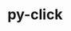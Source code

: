 ---
title: "py-click"
layout: cache
categories: [package, develop]
meta: {"versions": ["8.1.3"], "compilers": ["apple-clang@=14.0.0", "gcc@=11.3.0", "gcc@=11.4.0", "gcc@=7.5.0"], "oss": ["ubuntu18.04", "ubuntu22.04", "ventura"], "platforms": ["darwin", "linux"], "targets": ["aarch64", "x86_64_v3"], "stacks": ["ml-darwin-aarch64-mps", "ml-linux-x86_64-cpu", "ml-linux-x86_64-cuda", "radiuss", "root"], "num_specs": 16, "num_specs_by_stack": {"ml-darwin-aarch64-mps": 5, "root": 16, "radiuss": 4, "ml-linux-x86_64-cpu": 7, "ml-linux-x86_64-cuda": 7}}
spec_details: [{"hash": "7h7dpe6vkc47byarcpfzz3p7epscx4vb", "compiler": "apple-clang@=14.0.0", "versions": ["8.1.3"], "os": "ventura", "platform": "darwin", "target": "aarch64", "variants": ["build_system=python_pip"], "stacks": ["ml-darwin-aarch64-mps", "root"], "size": "-", "tarball": "https://binaries.spack.io/develop/build_cache/darwin-ventura-aarch64/apple-clang-14.0.0/py-click-8.1.3/darwin-ventura-aarch64-apple-clang-14.0.0-py-click-8.1.3-7h7dpe6vkc47byarcpfzz3p7epscx4vb.spack"}, {"hash": "ob7weyc3rbs4khjelm474g63dvulgwfz", "compiler": "apple-clang@=14.0.0", "versions": ["8.1.3"], "os": "ventura", "platform": "darwin", "target": "aarch64", "variants": ["build_system=python_pip"], "stacks": ["ml-darwin-aarch64-mps", "root"], "size": "-", "tarball": "https://binaries.spack.io/develop/build_cache/darwin-ventura-aarch64/apple-clang-14.0.0/py-click-8.1.3/darwin-ventura-aarch64-apple-clang-14.0.0-py-click-8.1.3-ob7weyc3rbs4khjelm474g63dvulgwfz.spack"}, {"hash": "ocmdai6hkplpjeqvnyeb6eto4k6cfkim", "compiler": "apple-clang@=14.0.0", "versions": ["8.1.3"], "os": "ventura", "platform": "darwin", "target": "aarch64", "variants": ["build_system=python_pip"], "stacks": ["ml-darwin-aarch64-mps", "root"], "size": "-", "tarball": "https://binaries.spack.io/develop/build_cache/darwin-ventura-aarch64/apple-clang-14.0.0/py-click-8.1.3/darwin-ventura-aarch64-apple-clang-14.0.0-py-click-8.1.3-ocmdai6hkplpjeqvnyeb6eto4k6cfkim.spack"}, {"hash": "r7a7tgsvrcpn2idmrru4qb3icvudbuak", "compiler": "apple-clang@=14.0.0", "versions": ["8.1.3"], "os": "ventura", "platform": "darwin", "target": "aarch64", "variants": ["build_system=python_pip"], "stacks": ["ml-darwin-aarch64-mps", "root"], "size": "-", "tarball": "https://binaries.spack.io/develop/build_cache/darwin-ventura-aarch64/apple-clang-14.0.0/py-click-8.1.3/darwin-ventura-aarch64-apple-clang-14.0.0-py-click-8.1.3-r7a7tgsvrcpn2idmrru4qb3icvudbuak.spack"}, {"hash": "t6ykh6a6ndsv5v2fkokbtolwhbbqs3if", "compiler": "apple-clang@=14.0.0", "versions": ["8.1.3"], "os": "ventura", "platform": "darwin", "target": "aarch64", "variants": ["build_system=python_pip"], "stacks": ["ml-darwin-aarch64-mps", "root"], "size": "-", "tarball": "https://binaries.spack.io/develop/build_cache/darwin-ventura-aarch64/apple-clang-14.0.0/py-click-8.1.3/darwin-ventura-aarch64-apple-clang-14.0.0-py-click-8.1.3-t6ykh6a6ndsv5v2fkokbtolwhbbqs3if.spack"}, {"hash": "qiw7pw3jkxmftkjcnzp43r2hnkpqyutt", "compiler": "gcc@=7.5.0", "versions": ["8.1.3"], "os": "ubuntu18.04", "platform": "linux", "target": "x86_64_v3", "variants": ["build_system=python_pip"], "stacks": ["root", "radiuss"], "size": "-", "tarball": "https://binaries.spack.io/develop/build_cache/linux-ubuntu18.04-x86_64_v3/gcc-7.5.0/py-click-8.1.3/linux-ubuntu18.04-x86_64_v3-gcc-7.5.0-py-click-8.1.3-qiw7pw3jkxmftkjcnzp43r2hnkpqyutt.spack"}, {"hash": "t4d2oe2v3z7q7affe32h3zi5lglmfhel", "compiler": "gcc@=7.5.0", "versions": ["8.1.3"], "os": "ubuntu18.04", "platform": "linux", "target": "x86_64_v3", "variants": ["build_system=python_pip"], "stacks": ["root", "radiuss"], "size": "-", "tarball": "https://binaries.spack.io/develop/build_cache/linux-ubuntu18.04-x86_64_v3/gcc-7.5.0/py-click-8.1.3/linux-ubuntu18.04-x86_64_v3-gcc-7.5.0-py-click-8.1.3-t4d2oe2v3z7q7affe32h3zi5lglmfhel.spack"}, {"hash": "rj2t7b36pu6tfxhjwlrushj2h2qsvgmx", "compiler": "gcc@=7.5.0", "versions": ["8.1.3"], "os": "ubuntu18.04", "platform": "linux", "target": "x86_64_v3", "variants": ["build_system=python_pip"], "stacks": ["root", "radiuss"], "size": "-", "tarball": "https://binaries.spack.io/develop/build_cache/linux-ubuntu18.04-x86_64_v3/gcc-7.5.0/py-click-8.1.3/linux-ubuntu18.04-x86_64_v3-gcc-7.5.0-py-click-8.1.3-rj2t7b36pu6tfxhjwlrushj2h2qsvgmx.spack"}, {"hash": "e7i4hrsixhvbmxteu5ygof6i62qqneex", "compiler": "gcc@=7.5.0", "versions": ["8.1.3"], "os": "ubuntu18.04", "platform": "linux", "target": "x86_64_v3", "variants": ["build_system=python_pip"], "stacks": ["root", "radiuss"], "size": "-", "tarball": "https://binaries.spack.io/develop/build_cache/linux-ubuntu18.04-x86_64_v3/gcc-7.5.0/py-click-8.1.3/linux-ubuntu18.04-x86_64_v3-gcc-7.5.0-py-click-8.1.3-e7i4hrsixhvbmxteu5ygof6i62qqneex.spack"}, {"hash": "vawugmmof6j5mq74rpaud26mrqnultip", "compiler": "gcc@=11.3.0", "versions": ["8.1.3"], "os": "ubuntu22.04", "platform": "linux", "target": "x86_64_v3", "variants": ["build_system=python_pip"], "stacks": ["ml-linux-x86_64-cpu", "root", "ml-linux-x86_64-cuda"], "size": "-", "tarball": "https://binaries.spack.io/develop/build_cache/linux-ubuntu22.04-x86_64_v3/gcc-11.3.0/py-click-8.1.3/linux-ubuntu22.04-x86_64_v3-gcc-11.3.0-py-click-8.1.3-vawugmmof6j5mq74rpaud26mrqnultip.spack"}, {"hash": "kajq73j35ublvlwescyhkqjtqqjbvq3w", "compiler": "gcc@=11.3.0", "versions": ["8.1.3"], "os": "ubuntu22.04", "platform": "linux", "target": "x86_64_v3", "variants": ["build_system=python_pip"], "stacks": ["ml-linux-x86_64-cpu", "root", "ml-linux-x86_64-cuda"], "size": "-", "tarball": "https://binaries.spack.io/develop/build_cache/linux-ubuntu22.04-x86_64_v3/gcc-11.3.0/py-click-8.1.3/linux-ubuntu22.04-x86_64_v3-gcc-11.3.0-py-click-8.1.3-kajq73j35ublvlwescyhkqjtqqjbvq3w.spack"}, {"hash": "c2euqtth6t64yxpbdw3diwm5f7cz3lc4", "compiler": "gcc@=11.3.0", "versions": ["8.1.3"], "os": "ubuntu22.04", "platform": "linux", "target": "x86_64_v3", "variants": ["build_system=python_pip"], "stacks": ["ml-linux-x86_64-cpu", "root", "ml-linux-x86_64-cuda"], "size": "-", "tarball": "https://binaries.spack.io/develop/build_cache/linux-ubuntu22.04-x86_64_v3/gcc-11.3.0/py-click-8.1.3/linux-ubuntu22.04-x86_64_v3-gcc-11.3.0-py-click-8.1.3-c2euqtth6t64yxpbdw3diwm5f7cz3lc4.spack"}, {"hash": "rpkkgpokhajmith46hhfn2qcqslqwcgf", "compiler": "gcc@=11.3.0", "versions": ["8.1.3"], "os": "ubuntu22.04", "platform": "linux", "target": "x86_64_v3", "variants": ["build_system=python_pip"], "stacks": ["ml-linux-x86_64-cpu", "root", "ml-linux-x86_64-cuda"], "size": "-", "tarball": "https://binaries.spack.io/develop/build_cache/linux-ubuntu22.04-x86_64_v3/gcc-11.3.0/py-click-8.1.3/linux-ubuntu22.04-x86_64_v3-gcc-11.3.0-py-click-8.1.3-rpkkgpokhajmith46hhfn2qcqslqwcgf.spack"}, {"hash": "bqzxvayozwema4sffz2prbbvihxzzclu", "compiler": "gcc@=11.3.0", "versions": ["8.1.3"], "os": "ubuntu22.04", "platform": "linux", "target": "x86_64_v3", "variants": ["build_system=python_pip"], "stacks": ["ml-linux-x86_64-cpu", "root", "ml-linux-x86_64-cuda"], "size": "-", "tarball": "https://binaries.spack.io/develop/build_cache/linux-ubuntu22.04-x86_64_v3/gcc-11.3.0/py-click-8.1.3/linux-ubuntu22.04-x86_64_v3-gcc-11.3.0-py-click-8.1.3-bqzxvayozwema4sffz2prbbvihxzzclu.spack"}, {"hash": "nod4lgr72zbkrcmyr2i5yfxojtl4yek7", "compiler": "gcc@=11.3.0", "versions": ["8.1.3"], "os": "ubuntu22.04", "platform": "linux", "target": "x86_64_v3", "variants": ["build_system=python_pip"], "stacks": ["ml-linux-x86_64-cpu", "root", "ml-linux-x86_64-cuda"], "size": "-", "tarball": "https://binaries.spack.io/develop/build_cache/linux-ubuntu22.04-x86_64_v3/gcc-11.3.0/py-click-8.1.3/linux-ubuntu22.04-x86_64_v3-gcc-11.3.0-py-click-8.1.3-nod4lgr72zbkrcmyr2i5yfxojtl4yek7.spack"}, {"hash": "jkpsvxoebbkxn3ahi2cw7bpeez3ib4ox", "compiler": "gcc@=11.4.0", "versions": ["8.1.3"], "os": "ubuntu22.04", "platform": "linux", "target": "x86_64_v3", "variants": ["build_system=python_pip"], "stacks": ["ml-linux-x86_64-cpu", "root", "ml-linux-x86_64-cuda"], "size": "-", "tarball": "https://binaries.spack.io/develop/build_cache/linux-ubuntu22.04-x86_64_v3/gcc-11.4.0/py-click-8.1.3/linux-ubuntu22.04-x86_64_v3-gcc-11.4.0-py-click-8.1.3-jkpsvxoebbkxn3ahi2cw7bpeez3ib4ox.spack"}]
---